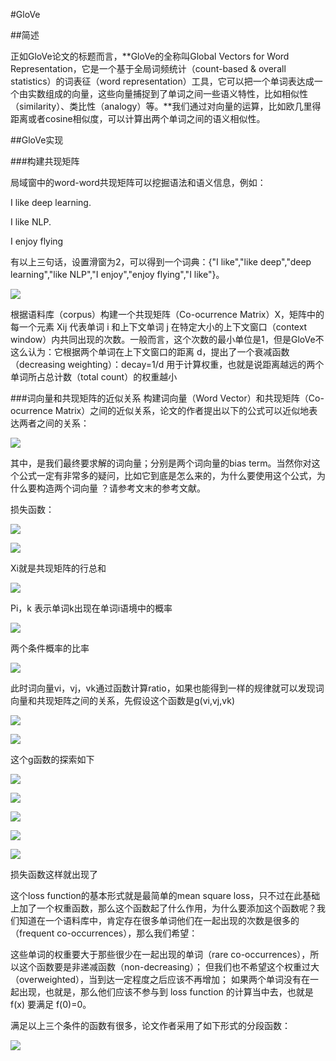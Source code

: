 #GloVe

##简述

正如GloVe论文的标题而言，**GloVe的全称叫Global Vectors for Word Representation，它是一个基于全局词频统计（count-based & overall statistics）的词表征（word representation）工具，它可以把一个单词表达成一个由实数组成的向量，这些向量捕捉到了单词之间一些语义特性，比如相似性（similarity）、类比性（analogy）等。**我们通过对向量的运算，比如欧几里得距离或者cosine相似度，可以计算出两个单词之间的语义相似性。

##GloVe实现

###构建共现矩阵

局域窗中的word-word共现矩阵可以挖掘语法和语义信息，例如：

I like deep learning.

I like NLP.

I enjoy flying

有以上三句话，设置滑窗为2，可以得到一个词典：{"I like","like deep","deep learning","like NLP","I enjoy","enjoy flying","I like"}。

![](https://cdn.jsdelivr.net/gh/tj-messi/picture/20241107212633.png)

根据语料库（corpus）构建一个共现矩阵（Co-ocurrence Matrix）X，矩阵中的每一个元素 Xij 代表单词 i 和上下文单词 j 在特定大小的上下文窗口（context window）内共同出现的次数。一般而言，这个次数的最小单位是1，但是GloVe不这么认为：它根据两个单词在上下文窗口的距离 d，提出了一个衰减函数（decreasing weighting）：decay=1/d 用于计算权重，也就是说距离越远的两个单词所占总计数（total count）的权重越小

###词向量和共现矩阵的近似关系
构建词向量（Word Vector）和共现矩阵（Co-ocurrence Matrix）之间的近似关系，论文的作者提出以下的公式可以近似地表达两者之间的关系：

![](https://cdn.jsdelivr.net/gh/tj-messi/picture/20241107212855.png)

其中，是我们最终要求解的词向量；分别是两个词向量的bias term。当然你对这个公式一定有非常多的疑问，比如它到底是怎么来的，为什么要使用这个公式，为什么要构造两个词向量 ？请参考文末的参考文献。

损失函数：

![](https://cdn.jsdelivr.net/gh/tj-messi/picture/1730986543050.png)

![](https://cdn.jsdelivr.net/gh/tj-messi/picture/1730986632647.png)

Xi就是共现矩阵的行总和

![](https://cdn.jsdelivr.net/gh/tj-messi/picture/1730986693153.png)

Pi，k 表示单词k出现在单词i语境中的概率

![](https://cdn.jsdelivr.net/gh/tj-messi/picture/1730986746134.png)

两个条件概率的比率

![](https://cdn.jsdelivr.net/gh/tj-messi/picture/1730986842171.png)

此时词向量vi，vj，vk通过函数计算ratio，如果也能得到一样的规律就可以发现词向量和共现矩阵之间的关系，先假设这个函数是g(vi,vj,vk)

![](https://cdn.jsdelivr.net/gh/tj-messi/picture/1730987246662.png)

![](https://cdn.jsdelivr.net/gh/tj-messi/picture/1730987281541.png)

这个g函数的探索如下

![](https://cdn.jsdelivr.net/gh/tj-messi/picture/1730987369908.png)

![](https://cdn.jsdelivr.net/gh/tj-messi/picture/1730987766013.png)

![](https://cdn.jsdelivr.net/gh/tj-messi/picture/1730987838424.png)

![](https://cdn.jsdelivr.net/gh/tj-messi/picture/1730987909604.png)

![](https://cdn.jsdelivr.net/gh/tj-messi/picture/1730987983856.png)

损失函数这样就出现了

这个loss function的基本形式就是最简单的mean square loss，只不过在此基础上加了一个权重函数，那么这个函数起了什么作用，为什么要添加这个函数呢？我们知道在一个语料库中，肯定存在很多单词他们在一起出现的次数是很多的（frequent co-occurrences），那么我们希望：

这些单词的权重要大于那些很少在一起出现的单词（rare co-occurrences），所以这个函数要是非递减函数（non-decreasing）；
但我们也不希望这个权重过大（overweighted），当到达一定程度之后应该不再增加；
如果两个单词没有在一起出现，也就是，那么他们应该不参与到 loss function 的计算当中去，也就是f(x) 要满足 f(0)=0。

满足以上三个条件的函数有很多，论文作者采用了如下形式的分段函数：

![](https://cdn.jsdelivr.net/gh/tj-messi/picture/20241107220121.png)

